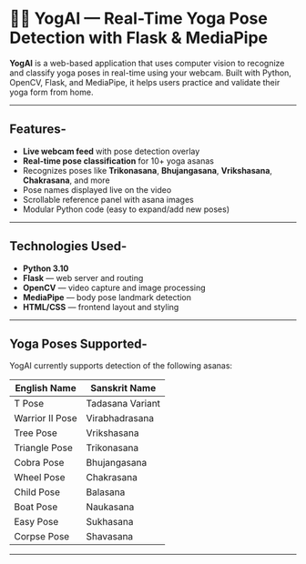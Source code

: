 # 🧘‍♀️ YogAI — Real-Time Yoga Pose Detection with Flask & MediaPipe

**YogAI** is a web-based application that uses computer vision to recognize and classify yoga poses in real-time using your webcam. Built with Python, OpenCV, Flask, and MediaPipe, it helps users practice and validate their yoga form from home.

---

## Features-

-  **Live webcam feed** with pose detection overlay
-  **Real-time pose classification** for 10+ yoga asanas
-  Recognizes poses like **Trikonasana**, **Bhujangasana**, **Vrikshasana**, **Chakrasana**, and more
-  Pose names displayed live on the video
-  Scrollable reference panel with asana images
-  Modular Python code (easy to expand/add new poses)

---

##  Technologies Used-

- **Python 3.10**
- **Flask** — web server and routing
- **OpenCV** — video capture and image processing
- **MediaPipe** — body pose landmark detection
- **HTML/CSS** — frontend layout and styling

---

##  Yoga Poses Supported-

YogAI currently supports detection of the following asanas:

| English Name     | Sanskrit Name     |
|------------------|-------------------|
| T Pose           | Tadasana Variant  |
| Warrior II Pose  | Virabhadrasana    |
| Tree Pose        | Vrikshasana       |
| Triangle Pose    | Trikonasana       |
| Cobra Pose       | Bhujangasana      |
| Wheel Pose       | Chakrasana        |
| Child Pose       | Balasana          |
| Boat Pose        | Naukasana         |
| Easy Pose        | Sukhasana         |
| Corpse Pose      | Shavasana         |

---

